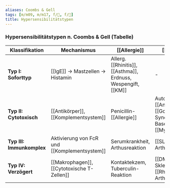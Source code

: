 ```yaml
---
aliases: Coombs & Gell
tags: [m/m09, m/m17, f/💉, f/🧴]
title: Hypersensibilitätstypen
---
```

### Hypersensibilitätstypen n. Coombs & Gell (Tabelle)
Klassifikation|Mechanismus|[[Allergie]]|[[Autoimmunität]]
-|-|-|-
**Typ I: Soforttyp**|[[IgE]] → Mastzellen → Histamin|Allerg. [[Rhinitis]], [[Asthma]], Erdnuss, Wespengift, [[KM]]|-
**Typ II: Cytotoxisch**|[[Antikörper]], [[Komplementsystem]]|Penicillin-[[Allergie]]|Autoimmunhämolytische [[Anämie]], [[Goodpasture-Syndrom]], [[M. Basedow]], [[Myasthenia gravis]]
**Typ III: Immunkomplex**|Aktivierung von FcR und [[Komplementsystem]]|Serumkrankheit, Arthusreaktion|[[SLE]], [[Rheumatoide Arthritis]]
**Typ IV: Verzögert**|[[Makrophagen]], [[Cytotoxische T-Zellen]]|Kontaktekzem, Tuberculin-Reaktion|[[DMT1]], [[Multiple Sklerose]], [[Rheumatoide Arthritis]]
